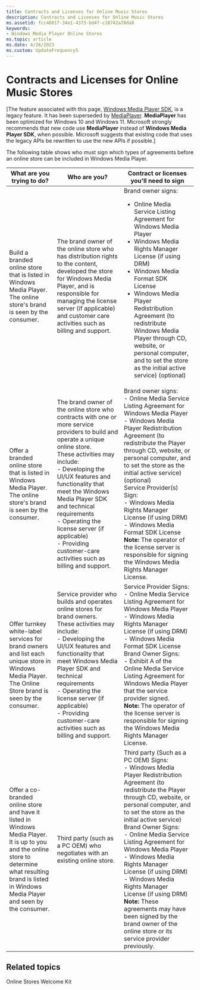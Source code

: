 ```yaml
---
title: Contracts and Licenses for Online Music Stores
description: Contracts and Licenses for Online Music Stores
ms.assetid: fcc4601f-34e1-4373-bd4f-c18742a78da8
keywords:
- Windows Media Player Online Stores
ms.topic: article
ms.date: 4/26/2023
ms.custom: UpdateFrequency5
---
```


# Contracts and Licenses for Online Music Stores

\[The feature associated with this page, [Windows Media Player SDK](/windows/win32/wmp/windows-media-player-sdk), is a legacy feature. It has been superseded by [MediaPlayer](/uwp/api/Windows.Media.Playback.MediaPlayer). **MediaPlayer** has been optimized for Windows 10 and Windows 11. Microsoft strongly recommends that new code use **MediaPlayer** instead of **Windows Media Player SDK**, when possible. Microsoft suggests that existing code that uses the legacy APIs be rewritten to use the new APIs if possible.\]

The following table shows who must sign which types of agreements before an online store can be included in Windows Media Player.




| What are you trying to do? | Who are you? | Contract or licenses you'll need to sign | 
|----------------------------|--------------|------------------------------------------|
| Build a branded online store that is listed in Windows Media Player. The online store's brand is seen by the consumer. | The brand owner of the online store who has distribution rights to the content, developed the store for Windows Media Player, and is responsible for managing the license server (if applicable) and customer care activities such as billing and support. | Brand owner signs:<br /><ul><li>Online Media Service Listing Agreement for Windows Media Player</li><li>Windows Media Rights Manager License (if using DRM)</li><li>Windows Media Format SDK License</li><li>Windows Media Player Redistribution Agreement (to redistribute Windows Media Player through CD, website, or personal computer, and to set the store as the initial active service) (optional)</li></ul> | 
| Offer a branded online store that is listed in Windows Media Player.<br> The online store's brand is seen by the consumer. <br> | The brand owner of the online store who contracts with one or more service providers to build and operate a unique online store.<br> These activities may include:<br>- Developing the UI/UX features and functionality that meet the Windows Media Player SDK and technical requirements<br>- Operating the license server (if applicable)<br>- Providing customer-care activities such as billing and support.<br> | Brand owner signs:<br>- Online Media Service Listing Agreement for Windows Media Player<br>- Windows Media Player Redistribution Agreement (to redistribute the Player through CD, website, or personal computer, and to set the store as the initial active service) (optional)<br>Service Provider(s) Sign:<br>- Windows Media Rights Manager License (if using DRM)<br>- Windows Media Format SDK License<br> **Note:** The operator of the license server is responsible for signing the Windows Media Rights Manager License.<br> | 
| Offer turnkey white-label services for brand owners and list each unique store in Windows Media Player.<br> The Online Store brand is seen by the consumer. <br> | Service provider who builds and operates online stores for brand owners.<br> These activities may include:<br>- Developing the UI/UX features and functionality that meet Windows Media Player SDK and technical requirements<br>- Operating the license server (if applicable)<br>- Providing customer-care activities such as billing and support.<br> | Service Provider Signs:<br>- Online Media Service Listing Agreement for Windows Media Player<br>- Windows Media Rights Manager License (if using DRM)<br>- Windows Media Format SDK License<br>Brand Owner Signs:<br>- Exhibit A of the Online Media Service Listing Agreement for Windows Media Player that the service provider signed.<br> **Note:** The operator of the license server is responsible for signing the Windows Media Rights Manager License.<br> | 
| Offer a co-branded online store and have it listed in Windows Media Player.<br> It is up to you and the online store to determine what resulting brand is listed in Windows Media Player and seen by the consumer.<br> | Third party (such as a PC OEM) who negotiates with an existing online store. | Third party (Such as a PC OEM) Signs:<br>- Windows Media Player Redistribution Agreement (to redistribute the Player through CD, website, or personal computer, and to set the store as the initial active service)<br>Brand Owner Signs:<br>- Online Media Service Listing Agreement for Windows Media Player<br>- Windows Media Rights Manager License (if using DRM)<br>- Windows Media Rights Manager License (if using DRM)<br> **Note:** These agreements may have been signed by the brand owner of the online store or its service provider previously.<br> | 




 

## Related topics

<dl> <dt>

Online Stores Welcome Kit
</dt> </dl>

 

 





